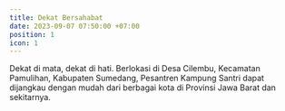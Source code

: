 ```yaml
---
title: Dekat Bersahabat
date: 2023-09-07 07:50:00 +07:00
position: 1
icon: 1
---
```

Dekat di mata, dekat di hati. Berlokasi di Desa Cilembu, Kecamatan Pamulihan, Kabupaten Sumedang, Pesantren Kampung Santri dapat dijangkau dengan mudah dari berbagai kota di Provinsi Jawa Barat dan sekitarnya.